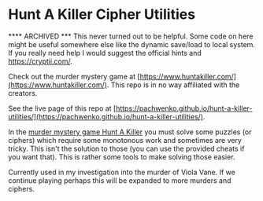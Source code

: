 # Hunt A Killer Cipher Utilities

**** ARCHIVED ***
This never turned out to be helpful. Some code on here might be useful somewhere else like the dynamic save/load to local system. If you really need help I would suggest the official hints and https://cryptii.com/.




Check out the murder mystery game at [https://www.huntakiller.com/](https://www.huntakiller.com/). This repo is in no way affiliated with the creators.

See the live page of this repo at [https://pachwenko.github.io/hunt-a-killer-utilities/](https://pachwenko.github.io/hunt-a-killer-utilities/).

In the [murder mystery game Hunt A Killer](https://www.huntakiller.com/) you must solve some puzzles (or ciphers) which require some monotonous work and sometimes are very tricky. This isn't the solution to those (you can use the provided cheats if you want that). This is rather some tools to make solving those easier. 

Currently used in my investigation into the murder of Viola Vane. If we continue playing perhaps this will be expanded to more murders and ciphers.
